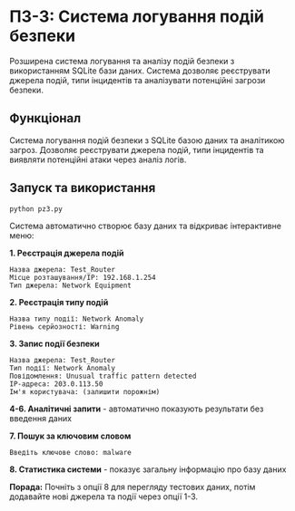 # ПЗ-3: Система логування подій безпеки

Розширена система логування та аналізу подій безпеки з використанням SQLite бази даних. Система дозволяє реєструвати джерела подій, типи інцидентів та аналізувати потенційні загрози безпеки.

## Функціонал

Система логування подій безпеки з SQLite базою даних та аналітикою загроз. Дозволяє реєструвати джерела подій, типи інцидентів та виявляти потенційні атаки через аналіз логів.

## Запуск та використання

```bash
python pz3.py
```

Система автоматично створює базу даних та відкриває інтерактивне меню:

**1. Реєстрація джерела подій**
```
Назва джерела: Test_Router
Місце розташування/IP: 192.168.1.254
Тип джерела: Network Equipment
```

**2. Реєстрація типу подій**
```
Назва типу події: Network Anomaly
Рівень серйозності: Warning
```

**3. Запис події безпеки**
```
Назва джерела: Test_Router
Тип події: Network Anomaly  
Повідомлення: Unusual traffic pattern detected
IP-адреса: 203.0.113.50
Ім'я користувача: (залишити порожнім)
```

**4-6. Аналітичні запити** - автоматично показують результати без введення даних

**7. Пошук за ключовим словом**
```
Введіть ключове слово: malware
```

**8. Статистика системи** - показує загальну інформацію про базу даних

**Порада:** Почніть з опції 8 для перегляду тестових даних, потім додавайте нові джерела та події через опції 1-3.

